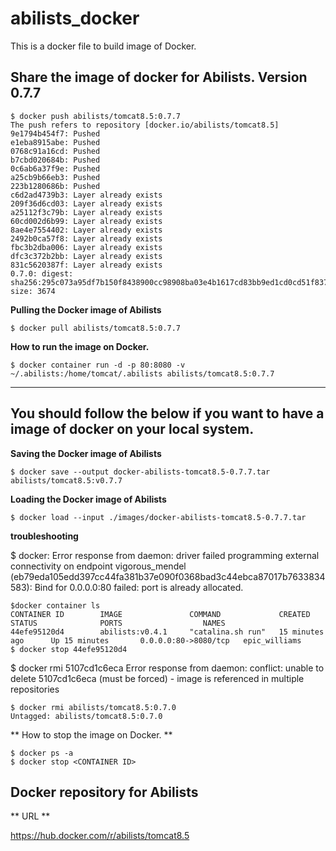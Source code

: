 # abilists_docker
This is a docker file to build image of Docker.

## Share the image of docker for Abilists. Version 0.7.7

```
$ docker push abilists/tomcat8.5:0.7.7
The push refers to repository [docker.io/abilists/tomcat8.5]
9e1794b454f7: Pushed 
e1eba8915abe: Pushed 
0768c91a16cd: Pushed 
b7cbd020684b: Pushed 
0c6ab6a37f9e: Pushed 
a25cb9b66eb3: Pushed 
223b1280686b: Pushed 
c6d2ad4739b3: Layer already exists 
209f36d6cd03: Layer already exists 
a25112f3c79b: Layer already exists 
60cd002d6b99: Layer already exists 
8ae4e7554402: Layer already exists 
2492b0ca57f8: Layer already exists 
fbc3b2dba006: Layer already exists 
dfc3c372b2bb: Layer already exists 
831c5620387f: Layer already exists 
0.7.0: digest: sha256:295c073a95df7b150f8438900cc98908ba03e4b1617cd83bb9ed1cd0cd51f837 size: 3674
```

**Pulling the Docker image of Abilists**

```
$ docker pull abilists/tomcat8.5:0.7.7
```

**How to run the image on Docker.**

```
$ docker container run -d -p 80:8080 -v ~/.abilists:/home/tomcat/.abilists abilists/tomcat8.5:0.7.7
```
---

## You should follow the below if you want to have a image of docker on your local system.

**Saving the Docker image of Abilists**

```
$ docker save --output docker-abilists-tomcat8.5-0.7.7.tar abilists/tomcat8.5:v0.7.7
```

**Loading the Docker image of Abilists**

```
$ docker load --input ./images/docker-abilists-tomcat8.5-0.7.7.tar
```

**troubleshooting**

$ docker: Error response from daemon: driver failed programming external connectivity on endpoint vigorous_mendel (eb79eda105edd397cc44fa381b37e090f0368bad3c44ebca87017b7633834583): Bind for 0.0.0.0:80 failed: port is already allocated.

```
$docker container ls
CONTAINER ID        IMAGE               COMMAND             CREATED             STATUS              PORTS                  NAMES
44efe95120d4        abilists:v0.4.1     "catalina.sh run"   15 minutes ago      Up 15 minutes       0.0.0.0:80->8080/tcp   epic_williams
$ docker stop 44efe95120d4
```
$ docker rmi 5107cd1c6eca
Error response from daemon: conflict: unable to delete 5107cd1c6eca (must be forced) - image is referenced in multiple repositories

```
$ docker rmi abilists/tomcat8.5:0.7.0
Untagged: abilists/tomcat8.5:0.7.0
```

** How to stop the image on Docker. **

```
$ docker ps -a
$ docker stop <CONTAINER ID>
```

## Docker repository for Abilists
** URL **

https://hub.docker.com/r/abilists/tomcat8.5
